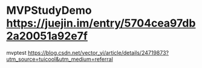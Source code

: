# MVPStudyDemo   https://juejin.im/entry/5704cea97db2a20051a92e7f
mvptest https://blog.csdn.net/vector_yi/article/details/24719873?utm_source=tuicool&utm_medium=referral
